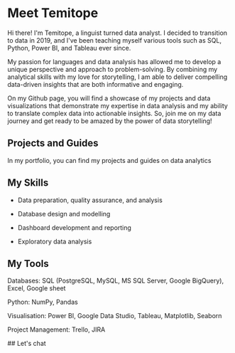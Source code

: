 # Meet Temitope [](https://raw.githubusercontent.com/ptyadana/ptyadana/master/wave.gif)
Hi there! I'm Temitope, a linguist turned data analyst. I decided to transition to data in 2019, and I've been teaching myself various tools such as SQL, Python, Power BI, and Tableau ever since.

My passion for languages and data analysis has allowed me to develop a unique perspective and approach to problem-solving. By combining my analytical skills with my love for storytelling, I am able to deliver compelling data-driven insights that are both informative and engaging.

On my Github page, you will find a showcase of my projects and data visualizations that demonstrate my expertise in data analysis and my ability to translate complex data into actionable insights. So, join me on my data journey and get ready to be amazed by the power of data storytelling!
## Projects and Guides
In my portfolio, you can find my projects and guides on data analytics  

## My Skills
-   Data preparation, quality assurance, and analysis
    
-   Database design and modelling
    
-   Dashboard development and reporting
    
-   Exploratory data analysis

## My Tools
Databases: SQL (PostgreSQL, MySQL, MS SQL Server, Google BigQuery), Excel, Google sheet

Python: NumPy, Pandas

Visualisation: Power BI, Google Data Studio, Tableau, Matplotlib, Seaborn

Project Management: Trello, JIRA

## Let's chat
